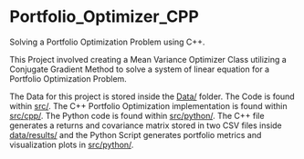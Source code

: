 # Portfolio_Optimizer_CPP
Solving a Portfolio Optimization Problem using C++. 

This Project involved creating a Mean Variance Optimizer Class utilizing a Conjugate Gradient Method to solve a system of linear equation for a Portfolio Optimization Problem. 

The Data for this project is stored inside the [Data/](data) folder. The Code is found within [src/](src). The C++ Portfolio Optimization implementation is found within [src/cpp/](src/cpp/). The Python code is found within [src/python/](src/python/). The C++ file generates a returns and covariance matrix stored in two CSV files inside [data/results/](data/results/) and the Python Script generates portfolio metrics and visualization plots in [src/python/](src/python/). 
